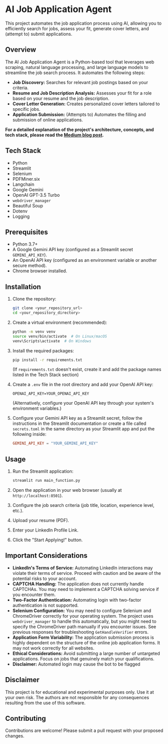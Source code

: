 # AI Job Application Agent

This project automates the job application process using AI, allowing you to efficiently search for jobs, assess your fit, generate cover letters, and (attempt to) submit applications.

## Overview

The AI Job Application Agent is a Python-based tool that leverages web scraping, natural language processing, and large language models to streamline the job search process. It automates the following steps:

*   **Job Discovery:** Searches for relevant job postings based on your criteria.
*   **Resume and Job Description Analysis:** Assesses your fit for a role based on your resume and the job description.
*   **Cover Letter Generation:** Creates personalized cover letters tailored to specific jobs.
*   **Application Submission:** (Attempts to) Automates the filling and submission of online applications.

**For a detailed explanation of the project's architecture, concepts, and tech stack, please read the [Medium blog post](https://medium.com/@mskmss1516/building-an-ai-powered-job-application-agent-automating-your-job-search-with-python-e6beab1862d4).**

## Tech Stack

*   Python
*   Streamlit
*   Selenium
*   PDFMiner.six
*   Langchain
*   Google Gemini
*   OpenAI GPT-3.5 Turbo
*   `webdriver_manager`
*   Beautiful Soup
*   Dotenv
*   Logging

## Prerequisites

*   Python 3.7+
*   A Google Gemini API key (configured as a Streamlit secret `GEMINI_API_KEY`).
*   An OpenAI API key (configured as an environment variable or another secure method).
*   Chrome browser installed.

## Installation

1.  Clone the repository:

    ```bash
    git clone <your_repository_url>
    cd <your_repository_directory>
    ```

2.  Create a virtual environment (recommended):

    ```bash
    python -m venv venv
    source venv/bin/activate  # On Linux/macOS
    venv\Scripts\activate  # On Windows
    ```

3.  Install the required packages:

    ```bash
    pip install -r requirements.txt
    ```
    (If `requirements.txt` doesn't exist, create it and add the package names listed in the Tech Stack section)

4.  Create a `.env` file in the root directory and add your OpenAI API key:

    ```
    OPENAI_API_KEY=YOUR_OPENAI_API_KEY
    ```

    (Alternatively, configure your OpenAI API key through your system's environment variables.)

5. Configure your Gemini API key as a Streamlit secret, follow the instructions in the Streamlit documentation or create a file called `secrets.toml` in the same directory as your Streamlit app and put the following inside:
    ```toml
    GEMINI_API_KEY = "YOUR_GEMINI_API_KEY"
    ```

## Usage

1.  Run the Streamlit application:

    ```bash
    streamlit run main_function.py
    ```

2.  Open the application in your web browser (usually at `http://localhost:8501`).

3.  Configure the job search criteria (job title, location, experience level, etc.).

4.  Upload your resume (PDF).

5.  Enter your LinkedIn Profile Link.

6.  Click the "Start Applying!" button.

## Important Considerations

*   **LinkedIn's Terms of Service:** Automating LinkedIn interactions may violate their terms of service. Proceed with caution and be aware of the potential risks to your account.
*   **CAPTCHA Handling:** The application does not currently handle CAPTCHAs. You may need to implement a CAPTCHA solving service if you encounter them.
*   **Two-Factor Authentication:** Automating login with two-factor authentication is not supported.
*   **Selenium Configuration:** You may need to configure Selenium and ChromeDriver correctly for your operating system. The project uses `webdriver_manager` to handle this automatically, but you might need to specify the ChromeDriver path manually if you encounter issues. See previous responses for troubleshooting `GetHandleVerifier` errors.
*   **Application Form Variability:** The application submission process is highly dependent on the structure of the online job application forms. It may not work correctly for all websites.
*   **Ethical Considerations:** Avoid submitting a large number of untargeted applications. Focus on jobs that genuinely match your qualifications.
*   **Disclaimer:** Automated login may cause the bot to be flagged

## Disclaimer

This project is for educational and experimental purposes only. Use it at your own risk. The authors are not responsible for any consequences resulting from the use of this software.

## Contributing

Contributions are welcome! Please submit a pull request with your proposed changes.